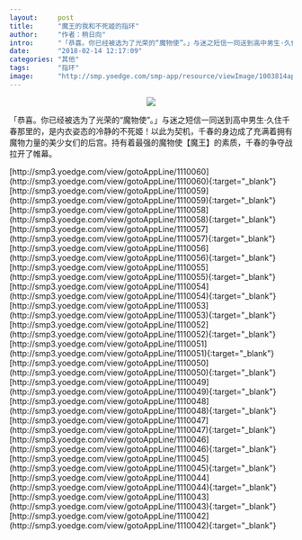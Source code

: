```yaml
---
layout:     post
title:      "魔王的我和不死姬的指环"
author:     "作者：稍日向"
intro:      "「恭喜。你已经被选为了光荣的“魔物使”。」与迷之短信一同送到高中男生·久住千春那里的，是内衣姿态的冷静的不死姬！以此为契机，千春的身边成了充满着拥有魔物力量的美少女们的后宫。持有着最强的魔物使【魔王】的素质，千春的争夺战拉开了帷幕。"
date:       "2018-02-14 12:17:09"
categories: "其他"
tags:       "指环"
image:      "http://smp.yoedge.com/smp-app/resource/viewImage/1003814appline.png"
---
```

<div style="text-align: center">
<p><img src="http://smp.yoedge.com/smp-app/resource/viewImage/1003814appline.png"/></p>
</div>
<p class="post-meta">
<span>「恭喜。你已经被选为了光荣的“魔物使”。」与迷之短信一同送到高中男生·久住千春那里的，是内衣姿态的冷静的不死姬！以此为契机，千春的身边成了充满着拥有魔物力量的美少女们的后宫。持有着最强的魔物使【魔王】的素质，千春的争夺战拉开了帷幕。</span>
</p>
[http://smp3.yoedge.com/view/gotoAppLine/1110060](http://smp3.yoedge.com/view/gotoAppLine/1110060){:target="_blank"}
[http://smp3.yoedge.com/view/gotoAppLine/1110059](http://smp3.yoedge.com/view/gotoAppLine/1110059){:target="_blank"}
[http://smp3.yoedge.com/view/gotoAppLine/1110058](http://smp3.yoedge.com/view/gotoAppLine/1110058){:target="_blank"}
[http://smp3.yoedge.com/view/gotoAppLine/1110057](http://smp3.yoedge.com/view/gotoAppLine/1110057){:target="_blank"}
[http://smp3.yoedge.com/view/gotoAppLine/1110056](http://smp3.yoedge.com/view/gotoAppLine/1110056){:target="_blank"}
[http://smp3.yoedge.com/view/gotoAppLine/1110055](http://smp3.yoedge.com/view/gotoAppLine/1110055){:target="_blank"}
[http://smp3.yoedge.com/view/gotoAppLine/1110054](http://smp3.yoedge.com/view/gotoAppLine/1110054){:target="_blank"}
[http://smp3.yoedge.com/view/gotoAppLine/1110053](http://smp3.yoedge.com/view/gotoAppLine/1110053){:target="_blank"}
[http://smp3.yoedge.com/view/gotoAppLine/1110052](http://smp3.yoedge.com/view/gotoAppLine/1110052){:target="_blank"}
[http://smp3.yoedge.com/view/gotoAppLine/1110051](http://smp3.yoedge.com/view/gotoAppLine/1110051){:target="_blank"}
[http://smp3.yoedge.com/view/gotoAppLine/1110050](http://smp3.yoedge.com/view/gotoAppLine/1110050){:target="_blank"}
[http://smp3.yoedge.com/view/gotoAppLine/1110049](http://smp3.yoedge.com/view/gotoAppLine/1110049){:target="_blank"}
[http://smp3.yoedge.com/view/gotoAppLine/1110048](http://smp3.yoedge.com/view/gotoAppLine/1110048){:target="_blank"}
[http://smp3.yoedge.com/view/gotoAppLine/1110047](http://smp3.yoedge.com/view/gotoAppLine/1110047){:target="_blank"}
[http://smp3.yoedge.com/view/gotoAppLine/1110046](http://smp3.yoedge.com/view/gotoAppLine/1110046){:target="_blank"}
[http://smp3.yoedge.com/view/gotoAppLine/1110045](http://smp3.yoedge.com/view/gotoAppLine/1110045){:target="_blank"}
[http://smp3.yoedge.com/view/gotoAppLine/1110044](http://smp3.yoedge.com/view/gotoAppLine/1110044){:target="_blank"}
[http://smp3.yoedge.com/view/gotoAppLine/1110043](http://smp3.yoedge.com/view/gotoAppLine/1110043){:target="_blank"}
[http://smp3.yoedge.com/view/gotoAppLine/1110042](http://smp3.yoedge.com/view/gotoAppLine/1110042){:target="_blank"}



